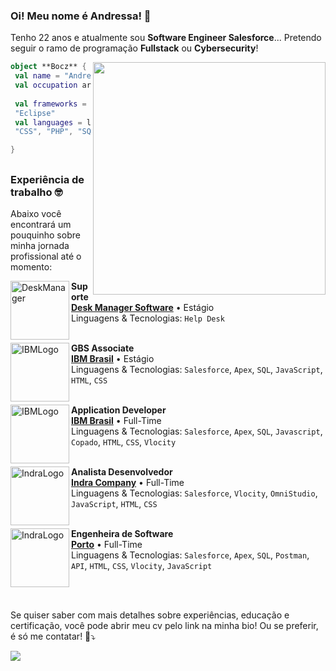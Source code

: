 


### Oi! Meu nome é Andressa! 👋

Tenho 22 anos e atualmente sou <strong>Software Engineer Salesforce</strong>... Pretendo seguir o ramo de programação <strong>Fullstack</strong> ou <strong>Cybersecurity</strong>!


<img align="right" width="372" src="https://i2.wp.com/allhtaccess.info/wp-content/uploads/2018/03/programming.gif?fit=1281%2C716&ssl=1" />

```kotlin
object **Bocz** {
 val name = "Andressa Bocz"
 val occupation area = "Developer", "Analyst"
 
 val frameworks = "Visual Studio", "IntelliJ", "Ionic", "Insomnia", 
 "Eclipse"
 val languages = listOf("Java", "Javascript", "Apex", "HTML",
 "CSS", "PHP", "SQL", "C#") 

}
```

##
<!-- 
 <div style="display: inline_block"><br>
  <img align="center" alt="Andressa-HTML" height="30" width="40" src="https://raw.githubusercontent.com/devicons/devicon/master/icons/html5/html5-plain.svg">
  <img align="center" alt="Andressa-CSS" height="30" width="40" src="https://raw.githubusercontent.com/devicons/devicon/master/icons/css3/css3-plain.svg">
  <img align="center" alt="Andressa-C" height="30" width="40" src="https://raw.githubusercontent.com/devicons/devicon/master/icons/c/c-plain.svg" />
  <img align="center" alt="Andressa-CSharp" height="30" width="40" src="https://raw.githubusercontent.com/devicons/devicon/master/icons/csharp/csharp-plain.svg">
  <img align="center" alt="Andressa-Cpp" height="30" width="40" src="https://raw.githubusercontent.com/devicons/devicon/master/icons/cplusplus/cplusplus-plain.svg">
  <img align="center" alt="Andressa-Java" height="30" width="40" src="https://raw.githubusercontent.com/devicons/devicon/master/icons/java/java-original.svg">
  <img align="center" alt="Andressa-Php" height="30" width="40" src="https://raw.githubusercontent.com/devicons/devicon/master/icons/php/php-plain.svg">
  <img align="center" alt="Andressa-Salesforce" height="30" width="40" src="https://raw.githubusercontent.com/devicons/devicon/master/icons/salesforce/salesforce-plain.svg">
<img align="center" alt="Andressa-JS" height="30" width="40" src="https://raw.githubusercontent.com/devicons/devicon/master/icons/javascript/javascript-original.svg">
   <img align="center" alt="Andressa-Arduino" height="30" width="40" src="https://raw.githubusercontent.com/devicons/devicon/master/icons/arduino/arduino-original.svg">
</div>
-->

### Experiência de trabalho 🤓
Abaixo você encontrará um pouquinho sobre minha jornada profissional até o momento:

[<img align="left" height="94px" width="94px" alt="DeskManager" src="https://play-lh.googleusercontent.com/NxfQ8w1Oae8GLMcg6669WYz5ZlKxV4X7GrvgXnmYCuQKUwm_Osxnx5_n5Xb74Z4qCI4"/>](https://deskmanager.com.br)

**Suporte** \
[**Desk Manager Software**](https://deskmanager.com.br) • Estágio \
Linguagens & Tecnologias: `Help Desk`\
<br/>

[<img align="left" height="94px" width="94px" alt="IBMLogo" src="https://www.ibm.com/brand/experience-guides/developer/b1db1ae501d522a1a4b49613fe07c9f1/01_8-bar-positive.svg"/>]([https://www.ibm.com/](https://www.ibm.com/))
**GBS Associate** \
[**IBM Brasil**](https://www.ibm.com/) • Estágio \
Linguagens & Tecnologias: `Salesforce`, `Apex`, `SQL`, `JavaScript`, `HTML`, `CSS`\
<br/>


[<img align="left" height="94px" width="94px" alt="IBMLogo" src="https://www.ibm.com/brand/experience-guides/developer/b1db1ae501d522a1a4b49613fe07c9f1/01_8-bar-positive.svg"/>]([https://www.ibm.c](https://www.ibm.com/))
**Application Developer** \
[**IBM Brasil**](https://www.ibm.com/) • Full-Time \
Linguagens & Tecnologias: `Salesforce`, `Apex`, `SQL`, `Javascript`, `Copado`, `HTML`, `CSS`, `Vlocity`\
<br/>

[<img align="left" height="94px" width="94px" alt="IndraLogo" src="https://www.sindpdpb.org.br/public/uploads/noticias/745028d1d3da920fdf74d05a29bd0ee0.jpeg"/>]([https://www.indracompany.com/pt-br/](https://www.indracompany.com/pt-br/))
**Analista Desenvolvedor** \
[**Indra Company**](https://www.indracompany.com/pt-br/) • Full-Time \
Linguagens & Tecnologias: `Salesforce`, `Vlocity`, `OmniStudio`, `JavaScript`, `HTML`, `CSS`\
<br/>

[<img align="left" height="94px" width="94px" alt="IndraLogo" src="https://encrypted-tbn0.gstatic.com/images?q=tbn:ANd9GcQEW4TZuWhTAGYfsvNaT5MShmOAPA0V6D1BBpixjzV4zA&s"/>]([https://www.portoseguro.com.br](https://www.portoseguro.com.br))
**Engenheira de Software** \
[**Porto**](https://www.portoseguro.com.br) • Full-Time \
Linguagens & Tecnologias: `Salesforce`, `Apex`, `SQL`, `Postman`, `API`, `HTML`, `CSS`, `Vlocity`, `JavaScript`\
<br/>


<br/>

Se quiser saber com mais detalhes sobre experiências, educação e certificação, você pode abrir meu cv pelo link na minha bio! Ou se preferir, é só me contatar! 🫡⤵️

 <div> 

<p align="left">
  <a align="center" href="https://br.linkedin.com/in/andressa-bocz" alt="Linkedin">
  <img src="https://img.shields.io/badge/-Linkedin-0e76a8?style=flat-square&logo=Linkedin&logoColor=white" /></a>
</p>  
  
</div>


